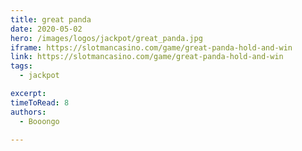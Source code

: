 ```yaml
---
title: great panda
date: 2020-05-02
hero: /images/logos/jackpot/great_panda.jpg
iframe: https://slotmancasino.com/game/great-panda-hold-and-win
link: https://slotmancasino.com/game/great-panda-hold-and-win
tags: 
  - jackpot

excerpt:
timeToRead: 8
authors:
  - Booongo

---
```


